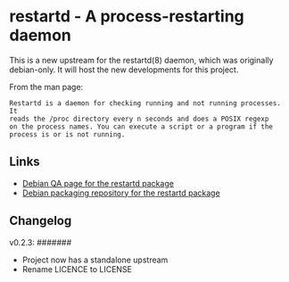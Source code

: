 restartd - A process-restarting daemon
======================================

This is a new upstream for the restartd(8) daemon, which was originally
debian-only. It will host the new developments for this project.

From the man page:

    Restartd is a daemon for checking running and not running processes. It
    reads the /proc directory every n seconds and does a POSIX regexp
    on the process names. You can execute a script or a program if the
    process is or is not running.


Links
-----
* [Debian QA page for the restartd package](http://packages.qa.debian.org/r/restartd.html)
* [Debian packaging repository for the restartd package](http://packages.qa.debian.org/r/restartd.html)


Changelog
---------
v0.2.3:
#######
- Project now has a standalone upstream
- Rename LICENCE to LICENSE

